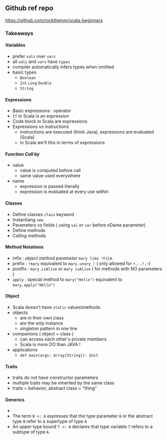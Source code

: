 ## Github ref repo
https://github.com/rockthejvm/scala-beginners

### Takeaways 

#### Variables
- prefer `vals` over `vars`
- all `vals` and `vars` have `types`
- compiler automatically infers types when omitted
- basic types
    - `Boolean`
    - `Int` `Long` `Double`
    - `String`

#### Expressions
- Basic expressions : operator
- `If` in Scala is an expression
- Code block in Scala are expressions
- Expressions vs instructions
    - instructions are executed (think Java), expressions are evaluated (Scala)
    - in Scala we'll this in terms of expressions
    
#### Function _Call by_ 
- value 
  - value is computed before call
  - same value used everywhere 
- name
  - expression is passed literally
  - expression is evaluated at every use within
  
#### Classes 
- Define classes `class` keyword
- Instantiang `new`
- Parameters vs fields ( using `val` or `var` before nDame parameter)
- Define methods
- Calling methods

#### Method Notations
- infix : _object method parameter_ `mary like "Film`
- prefix : `!mary` equivalent to `mary.unary_!` ( only allowed for `+,-,!,~`)
- postfix : `mary.isAlive` or `mary isAlive` ( for methods with NO parameters )
- `apply` : special method to `mary("Hello")` equivalent to `mary.apply("Hello")` 

#### Object
- Scala doesn't have `static` values\methods
- objects
  - are in their own class
  - are the only instance
  - singleton pattern in one line
- companions ( object + class ) 
  - can access each other's private members
  - Scala is more OO than JAVA !
- applications
  - `def main(args: Array[String]): Unit`

#### Traits
  - traits do not have constructor parameters
  - multiple traits may be  inherited by the same class
  - traits = behavior, abstract class = "thing"

#### Generics
  - 
  - The term `B >: A` expresses that the type parameter `B` or the abstract type `B` refer to a supertype of type `A`
  - An upper type bound `T <: A` declares that type variable `T` refers to a subtype of type `A`.

